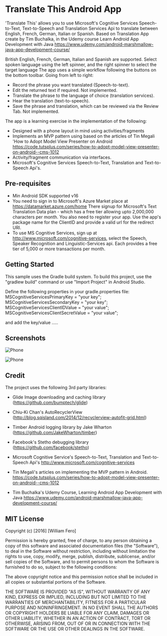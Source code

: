 Translate This Android App
==========================
 
'Translate This' allows you to use Microsoft's Cognitive Services Speech-to-Text, Text-to-Speech and 
Translation Services Api to translate between English, French, German, Italian or Spanish. 
Based on Translation App create by Tim Buchalka, in the Udemy course Learn Android App Development
with Java https://www.udemy.com/android-marshmallow-java-app-development-course/

British English, French, German, Italian and Spanish are supported. Select spoken language
using the left spinner, and the right spinner to select the target language
The app uses a simple workflow following the buttons on the bottom toolbar.
Going from left to right:
- Record the phrase you want translated (Speech-to-text).
- Edit the returned text if required. Not implemented.
- Translate the phrase to the language of choice (translation services).
- Hear the translation (text-to-speech).
- Save the phrase and translation, which can be reviewed via the Review Tab. Not implemented.

The app is a learning exercise in the implementation of the following:
- Designed with a phone layout in mind using activities/fragments
- Implements an MVP pattern using based on the articles of Tin Megali 'How to Adopt Model View Presenter on Android
    https://code.tutsplus.com/series/how-to-adopt-model-view-presenter-on-android--cms-1012  
- Activity/fragment communication via interfaces.
- Microsoft's Cognitive Services Speech-to-Text, Translation and Text-to-Speech Api's.

Pre-requisites
--------------

- Min Android SDK supported v16
- You need to sign in to Microsoft's Azure Market place at https://datamarket.azure.com/home
  There signup for Microsoft's Text Translation Data plan - which has a free tier allowing upto 
  2,000,000 characters per month. You also need to register your app. Use the app's package name 
  for the ClientID and provide a valid url for the redirect URI.
- To use MS Cognitive Services, sign up at http://www.microsoft.com/cognitive-services, select
  the Speech, Speaker Recognition and Linguistic-Services api. Each provides a free tier of 5,000
  or more transactions per month.

Getting Started
---------------

This sample uses the Gradle build system. To build this project, use the
"gradlew build" command or use "Import Project" in Android Studio.

Define the following properties in your gradle.properties file:
MSCognitiveServicesPrimaryKey = "your key";
MSCognitiveServicesSecondaryKey = "your key";
MSCognitiveServicesClientIDValue = "your value";
MSCognitiveServicesClientSecretValue = "your value";

and add the key/value .....

Screenshots
-----------

![Phone](screencasts/phone-sequence-one.gif "Interacting with the app on a tablet")

![Phone](screencasts/phone-sequence-two.gif "Interacting with the app on a phone")

Credit
------
The project uses the following 3rd party libraries:
- Glide Image downloading and caching library (https://github.com/bumptech/glide)
- Chiu-Ki Chan's AutoRecyclerView (http://blog.sqisland.com/2014/12/recyclerview-autofit-grid.html)
- Timber Android logging library by Jake Wharton (https://github.com/JakeWharton/timber)
- Facebook's Stetho debugging library (https://github.com/facebook/stetho)
- Microsoft Cognitive Service's Speech-to-Text, Translation and Text-to-Speech Api's
    http://www.microsoft.com/cognitive-services

- Tin Megali's articles on implementing the MVP pattern in Android.
    https://code.tutsplus.com/series/how-to-adopt-model-view-presenter-on-android--cms-1012  
- Tim Buchalka's Udemy Course, Learning Android App Development with Java
    https://www.udemy.com/android-marshmallow-java-app-development-course/

MIT License
-----------

Copyright (c) [2016] [William Fero]

Permission is hereby granted, free of charge, to any person obtaining a copy
of this software and associated documentation files (the "Software"), to deal
in the Software without restriction, including without limitation the rights
to use, copy, modify, merge, publish, distribute, sublicense, and/or sell
copies of the Software, and to permit persons to whom the Software is
furnished to do so, subject to the following conditions:

The above copyright notice and this permission notice shall be included in all
copies or substantial portions of the Software.

THE SOFTWARE IS PROVIDED "AS IS", WITHOUT WARRANTY OF ANY KIND, EXPRESS OR
IMPLIED, INCLUDING BUT NOT LIMITED TO THE WARRANTIES OF MERCHANTABILITY,
FITNESS FOR A PARTICULAR PURPOSE AND NONINFRINGEMENT. IN NO EVENT SHALL THE
AUTHORS OR COPYRIGHT HOLDERS BE LIABLE FOR ANY CLAIM, DAMAGES OR OTHER
LIABILITY, WHETHER IN AN ACTION OF CONTRACT, TORT OR OTHERWISE, ARISING FROM,
OUT OF OR IN CONNECTION WITH THE SOFTWARE OR THE USE OR OTHER DEALINGS IN THE
SOFTWARE.